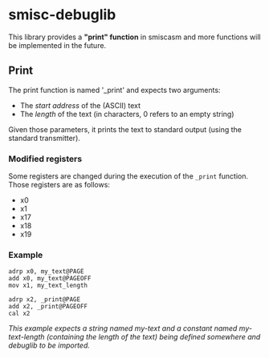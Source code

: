 # smisc-debuglib

This library provides a **"print" function** in smiscasm and more functions will be implemented in the future.

## Print
The print function is named '_print' and expects two arguments:
- The *start address* of the (ASCII) text
- The *length* of the text (in characters, 0 refers to an empty string)

Given those parameters, it prints the text to standard output (using the standard transmitter).

### Modified registers
Some registers are changed during the execution of the `_print` function. Those registers are as follows:
- x0
- x1
- x17
- x18
- x19

### Example
```
adrp x0, my_text@PAGE
add x0, my_text@PAGEOFF
mov x1, my_text_length

adrp x2, _print@PAGE
add x2, _print@PAGEOFF
cal x2
```
*This example expects a string named my-text and a constant named my-text-length (containing the length of the text) being defined somewhere and debuglib to be imported.*
